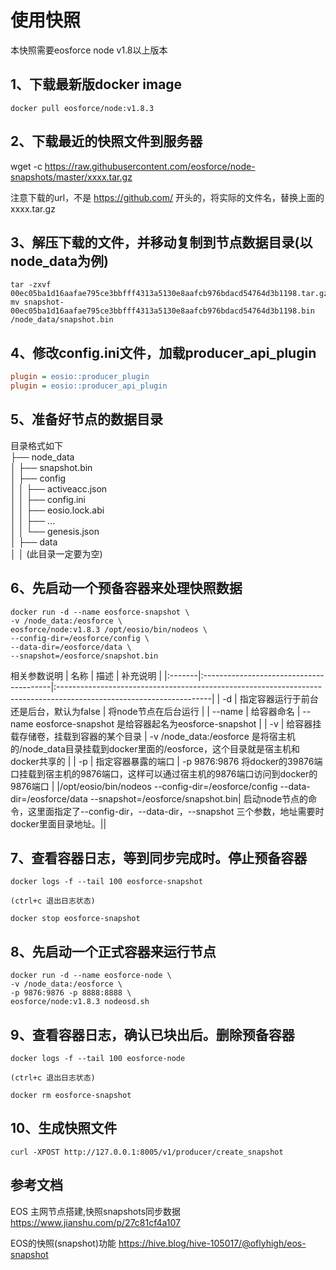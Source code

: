 # 使用快照

本快照需要eosforce node v1.8以上版本


## 1、下载最新版docker image
```
docker pull eosforce/node:v1.8.3
```

## 2、下载最近的快照文件到服务器

wget -c https://raw.githubusercontent.com/eosforce/node-snapshots/master/xxxx.tar.gz

注意下载的url，不是 https://github.com/ 开头的，将实际的文件名，替换上面的 xxxx.tar.gz

## 3、解压下载的文件，并移动复制到节点数据目录(以node_data为例)
```
tar -zxvf 00ec05ba1d16aafae795ce3bbfff4313a5130e8aafcb976bdacd54764d3b1198.tar.gz
mv snapshot-00ec05ba1d16aafae795ce3bbfff4313a5130e8aafcb976bdacd54764d3b1198.bin  /node_data/snapshot.bin 
```

## 4、修改config.ini文件，加载producer_api_plugin
```config.ini
plugin = eosio::producer_plugin
plugin = eosio::producer_api_plugin
```

## 5、准备好节点的数据目录
目录格式如下  
├── node_data     
│       ├── snapshot.bin   
│       ├── config   
│       │      ├── activeacc.json      
│       │      ├── config.ini   
│       │      ├── eosio.lock.abi   
│       │      ├── ...   
│       │      └── genesis.json   
│       ├── data   
│       │   (此目录一定要为空)

## 6、先启动一个预备容器来处理快照数据

```
docker run -d --name eosforce-snapshot \
-v /node_data:/eosforce \
eosforce/node:v1.8.3 /opt/eosio/bin/nodeos \
--config-dir=/eosforce/config \
--data-dir=/eosforce/data \
--snapshot=/eosforce/snapshot.bin
```

相关参数说明
| 名称   | 描述                                    | 补充说明                                                                                                            |
|:-------|:----------------------------------------|:--------------------------------------------------------------------------------------------------------------------|
| -d     | 指定容器运行于前台还是后台，默认为false | 将node节点在后台运行                                                                                                |
| --name | 给容器命名                              | --name eosforce-snapshot 是给容器起名为eosforce-snapshot                                                            |
| -v     | 给容器挂载存储卷，挂载到容器的某个目录  | -v /node_data:/eosforce 是将宿主机的/node_data目录挂载到docker里面的/eosforce，这个目录就是宿主机和docker共享的 |
| -p     | 指定容器暴露的端口                      | -p 9876:9876 将docker的39876端口挂载到宿主机的9876端口，这样可以通过宿主机的9876端口访问到docker的9876端口     |
|/opt/eosio/bin/nodeos --config-dir=/eosforce/config --data-dir=/eosforce/data --snapshot=/eosforce/snapshot.bin| 启动node节点的命令，这里面指定了--config-dir，--data-dir，--snapshot 三个参数，地址需要时docker里面目录地址。||



## 7、查看容器日志，等到同步完成时。停止预备容器
```
docker logs -f --tail 100 eosforce-snapshot

(ctrl+c 退出日志状态)

docker stop eosforce-snapshot

```

## 8、先启动一个正式容器来运行节点

```
docker run -d --name eosforce-node \
-v /node_data:/eosforce \
-p 9876:9876 -p 8888:8888 \
eosforce/node:v1.8.3 nodeosd.sh
```

## 9、查看容器日志，确认已块出后。删除预备容器
```
docker logs -f --tail 100 eosforce-node

(ctrl+c 退出日志状态)

docker rm eosforce-snapshot

```

## 10、生成快照文件
```
curl -XPOST http://127.0.0.1:8005/v1/producer/create_snapshot
```

## 参考文档
EOS 主网节点搭建,快照snapshots同步数据 https://www.jianshu.com/p/27c81cf4a107  

EOS的快照(snapshot)功能 https://hive.blog/hive-105017/@oflyhigh/eos-snapshot





